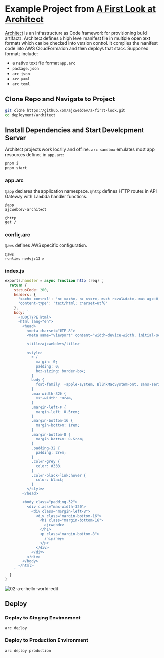 # Example Project from [A First Look at Architect](https://ajcwebdev.com/2021/05/14/a-first-look-at-architect/)

[Architect](https://arc.codes/) is an Infrastructure as Code framework for provisioning build artifacts. Architect defines a high level manifest file in multiple open text formats which can be checked into version control. It compiles the manifest code into AWS CloudFormation and then deploys that stack. Supported formats include:
* a native text file format `app.arc`
* `package.json`
* `arc.json`
* `arc.yaml`
* `arc.toml`

## Clone Repo and Navigate to Project

```bash
git clone https://github.com/ajcwebdev/a-first-look.git
cd deployment/architect
```

## Install Dependencies and Start Development Server

Architect projects work locally and offline. `arc sandbox` emulates most app resources defined in `app.arc`:

```bash
pnpm i
pnpm start
```

### app.arc

`@app` declares the application namespace. `@http` defines HTTP routes in API Gateway with Lambda handler functions.

```arc
@app
ajcwebdev-architect

@http
get /
```

### config.arc

`@aws` defines AWS specific configuration.

```arc
@aws
runtime nodejs12.x
```

### index.js

```javascript
exports.handler = async function http (req) {
  return {
    statusCode: 200,
    headers: {
      'cache-control': 'no-cache, no-store, must-revalidate, max-age=0, s-maxage=0',
      'content-type': 'text/html; charset=utf8'
    },
    body: `
      <!DOCTYPE html>
      <html lang="en">
        <head>
          <meta charset="UTF-8">
          <meta name="viewport" content="width=device-width, initial-scale=1">

          <title>ajcwebdev</title>

          <style>
            * {
              margin: 0;
              padding: 0;
              box-sizing: border-box;
            }
            body {
              font-family: -apple-system, BlinkMacSystemFont, sans-serif;
            }
            .max-width-320 {
              max-width: 20rem;
            }
            .margin-left-8 {
              margin-left: 0.5rem;
            }
            .margin-bottom-16 {
              margin-bottom: 1rem;
            }
            .margin-bottom-8 {
              margin-bottom: 0.5rem;
            }
            .padding-32 {
              padding: 2rem;
            }
            .color-grey {
              color: #333;
            }
            .color-black-link:hover {
              color: black;
            }
          </style>
        </head>

        <body class="padding-32">
          <div class="max-width-320">
            <div class="margin-left-8">
              <div class="margin-bottom-16">
                <h1 class="margin-bottom-16">
                  ajcwebdev
                </h1>
                <p class="margin-bottom-8">
                  shipshape
                </p>
              </div>
            </div>
          </div>
        </body>
      </html>
    `
  }
}
```

![02-arc-hello-world-edit](https://dev-to-uploads.s3.amazonaws.com/uploads/articles/m53jtk1iekdmdannaaui.png)

## Deploy

### Deploy to Staging Environment

```bash
arc deploy
```

### Deploy to Production Environment

```bash
arc deploy production
```